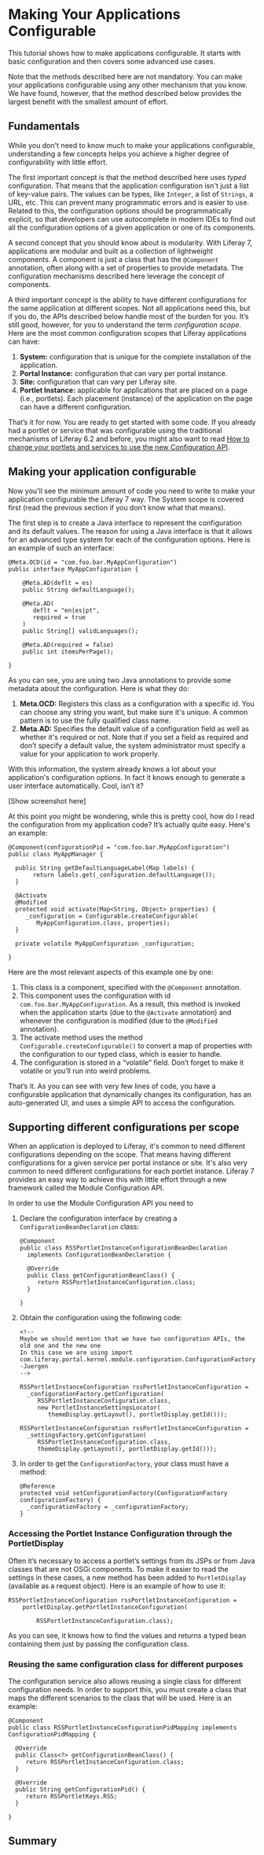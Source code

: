 # Making Your Applications Configurable

This tutorial shows how to make applications configurable. It starts with basic
configuration and then covers some advanced use cases.

Note that the methods described here are not mandatory. You can make your
applications configurable using any other mechanism that you know.  We have
found, however, that the method described below provides the largest benefit
with the smallest amount of effort.

## Fundamentals 

While you don't need to know much to make your applications configurable,
understanding a few concepts helps you achieve a higher degree of
configurability with little effort.

The first important concept is that the method described here uses *typed*
configuration. That means that the application configuration isn't just a list
of key-value pairs. The values can be types, like `Integer`, a list of
`Strings`, a URL, etc. This can prevent many programmatic errors and is easier
to use. Related to this, the configuration options should be programmatically
explicit, so that developers can use autocomplete in modern IDEs to find out all
the configuration options of a given application or one of its components.

A second concept that you should know about is modularity. With Liferay 7,
applications are modular and built as a collection of lightweight components. A
component is just a class that has the `@Component` annotation, often along with a
set of properties to provide metadata. The configuration mechanisms described
here leverage the concept of components.

A third important concept is the ability to have different configurations for
the same application at different scopes. Not all applications need this, but if
you do, the APIs described below handle most of the burden for you. It’s still
good, however, for you to understand the term *configuration scope*. Here are the
most common configuration scopes that Liferay applications can have:

1.  **System:** configuration that is unique for the complete installation of the
    application. 
2.  **Portal Instance:** configuration that can vary per portal
    instance.
3.  **Site:** configuration that can vary per Liferay site.
4.  **Portlet Instance:** applicable for applications that are placed on a
    page (i.e., portlets). Each placement (instance) of the application on the
    page can have a different configuration.

That’s it for now. You are ready to get started with some code. If you already
had a portlet or service that was configurable using the traditional mechanisms
of Liferay 6.2 and before, you might also want to read
[How to change your portlets and services to use the new Configuration API](https://docs.google.com/a/liferay.com/document/d/1o6U0fqsUv9WSJTLQmSytMMcW2exUwWclZPQ5A3vUKwc/edit#)[](https://docs.google.com/a/liferay.com/document/d/1o6U0fqsUv9WSJTLQmSytMMcW2exUwWclZPQ5A3vUKwc/edit#). 

## Making your application configurable 

Now you'll see the minimum amount of code you need to write to make your
application configurable the Liferay 7 way. The System scope is
covered first (read the previous section if you don’t know what that means).

The first step is to create a Java interface to represent the configuration and
its default values. The reason for using a Java interface is that it allows for
an advanced type system for each of the configuration options. Here is an
example of such an interface:

    @Meta.OCD(id = "com.foo.bar.MyAppConfiguration")
    public interface MyAppConfiguration {
        
        @Meta.AD(deflt = es)
        public String defaultLanguage();

        @Meta.AD(
           deflt = "en|es|pt",
           required = true
        )
        public String[] validLanguages();

        @Meta.AD(required = false)
        public int itemsPerPage();

    }

As you can see, you are using two Java annotations to provide some metadata about
the configuration. Here is what they do:

1.  **Meta.OCD:** Registers this class as a configuration with a specific id. You
    can choose any string you want, but make sure it's unique. A common
    pattern is to use the fully qualified class name. 
2.  **Meta.AD:** Specifies the default value of a configuration field as
    well as whether it's required or not. Note that if you set a field as required
    and don’t specify a default value, the system administrator must specify a
    value for your application to work properly.

<!-- 
This brings up lots of questions in my mind: 
What do OCD and AD stand for? 
What are the possible parameters for these annotations? 
What is deflt? 

I could go on. The description here doesn't help me understand what's going on.
Is there some reference for these annotations? If so, we should link to it. 

-Rich --> 

With this information, the system already knows a lot about your application's
configuration options. In fact it knows enough to generate a user interface
automatically. Cool, isn’t it? 

<!-- It's cool, but at this point, it's "magic." --Rich --> 

[Show screenshot here]

At this point you might be wondering, while this is pretty cool, how do
I read the configuration from my application code? It’s actually quite
easy. Here's an example:

    @Component(configurationPid = "com.foo.bar.MyAppConfiguration")
    public class MyAppManager {

      public String getDefaultLanguageLabel(Map labels) {
           return labels.get(_configuration.defaultLanguage());
      }

      @Activate
      @Modified
      protected void activate(Map<String, Object> properties) {
         _configuration = Configurable.createConfigurable(
            MyAppConfiguration.class, properties);
      }

      private volatile MyAppConfiguration _configuration;

    }

Here are the most relevant aspects of this example one by one:

1.  This class is a component, specified with the `@Component` annotation. 
2.  This component uses the configuration with id
    `com.foo.bar.MyAppConfiguration`. As a result, this method is
    invoked when the application starts (due to the `@Activate` annotation) and
    whenever the configuration is modified (due to the `@Modified` annotation). 
3.  The activate method uses the method `Configurable.createConfigurable()` to
    convert a map of properties with the configuration to our typed class, which is
    easier to handle. 
4.  The configuration is stored in a “volatile” field. Don’t forget to make it
    volatile or you’ll run into weird problems. 

That’s it. As you can see with very few lines of code, you have a configurable
application that dynamically changes its configuration, has an auto-generated
UI, and uses a simple API to access the configuration.

## Supporting different configurations per scope 

When an application is deployed to Liferay, it's common to need different
configurations depending on the scope. That means having different
configurations for a given service per portal instance or site. It's also very
common to need different configurations for each portlet instance. Liferay 7
provides an easy way to achieve this with little effort through a new framework
called the Module Configuration API.

In order to use the Module Configuration API you need to

1.  Declare the configuration interface by creating a `ConfigurationBeanDeclaration` class:

        @Component
        public class RSSPortletInstanceConfigurationBeanDeclaration
          implements ConfigurationBeanDeclaration {

          @Override
          public Class getConfigurationBeanClass() {
             return RSSPortletInstanceConfiguration.class;
          }

        }

2.  Obtain the configuration using the following code: 

        <!-- 
        Maybe we should mention that we have two configuration APIs, the old one and the new one 
        In this case we are using import com.liferay.portal.kernel.module.configuration.ConfigurationFactory
        -Juergen
        -->

        RSSPortletInstanceConfiguration rssPortletInstanceConfiguration =
          _configurationFactory.getConfiguration(
             RSSPortletInstanceConfiguration.class,
             new PortletInstanceSettingsLocator(
                themeDisplay.getLayout(), portletDisplay.getId()));

        RSSPortletInstanceConfiguration rssPortletInstanceConfiguration =
          _settingsFactory.getConfiguration(
             RSSPortletInstanceConfiguration.class,
             themeDisplay.getLayout(), portletDisplay.getId()));

3.  In order to get the `ConfigurationFactory`, your class must have a method: 

        @Reference
        protected void setConfigurationFactory(ConfigurationFactory configurationFactory) {
          _configurationFactory = _configurationFactory;
        }

### Accessing the Portlet Instance Configuration through the PortletDisplay 

Often it’s necessary to access a portlet’s settings from its JSPs or from Java
classes that are not OSGi components. To make it easier to read the settings in
these cases, a new method has been added to `PortletDisplay` (available as a
request object). Here is an example of how to use it:

    RSSPortletInstanceConfiguration rssPortletInstanceConfiguration =
        portletDisplay.getPortletInstanceConfiguration(

            RSSPortletInstanceConfiguration.class);

As you can see, it knows how to find the values and returns a typed bean
containing them just by passing the configuration class.

### Reusing the same configuration class for different purposes 

The configuration service also allows reusing a single class for different
configuration needs. In order to support this, you must create a class that
maps the different scenarios to the class that will be used. Here is an example:

    @Component
    public class RSSPortletInstanceConfigurationPidMapping implements ConfigurationPidMapping {

      @Override
      public Class<?> getConfigurationBeanClass() {
         return RSSPortletInstanceConfiguration.class;
      }

      @Override
      public String getConfigurationPid() {
         return RSSPortletKeys.RSS;
      }

    }

<!-- One rule is never to end a section with code. This section needs to be tied
up. -Rich --> 

## Summary 

<!-- Please summarize what the reader has learned. -Rich -->
